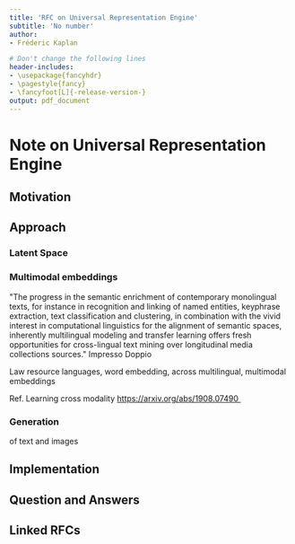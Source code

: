 ```yaml
---
title: 'RFC on Universal Representation Engine'
subtitle: 'No number'
author:
- Fréderic Kaplan

# Don't change the following lines
header-includes:
- \usepackage{fancyhdr}
- \pagestyle{fancy}
- \fancyfoot[L]{-release-version-}
output: pdf_document
---
```


# Note on Universal Representation Engine

## Motivation



## Approach

### Latent Space

### Multimodal embeddings

"The progress in the semantic enrichment of contemporary monolingual texts, for instance in recognition and linking of named entities, keyphrase extraction, text classification and clustering, in combination with the vivid interest in computational linguistics for the alignment of semantic spaces, inherently multilingual modeling and transfer learning offers fresh opportunities for cross-lingual text mining over longitudinal media collections sources." Impresso Doppio

Law resource languages, word embedding, across multilingual, multimodal embeddings

Ref. Learning cross modality https://arxiv.org/abs/1908.07490 

### Generation

of text and images 

## Implementation

## Question and Answers 



## Linked RFCs

